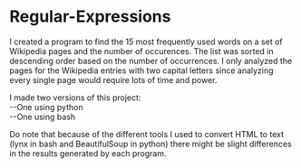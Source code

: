 # Regular-Expressions

I created a program to find the 15 most frequently used words on a set of Wikipedia pages and the number of occurences. The list was sorted in descending order based on the number of occurrences. I only analyzed the pages for the Wikipedia entries with two capital letters since analyzing every single page would require lots of time and power. 

I made two versions of this project:  
--One using python  
--One using bash  

Do note that because of the different tools I used to convert HTML to text (lynx in bash and BeautifulSoup in python) there might be slight differences in the results generated by each program.
